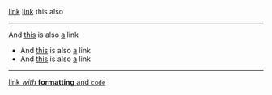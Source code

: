 [link](http://foo.bar)
[link](http://foo.bar) this also

---

And [this](http://foo.com) is also [a](http://foo.bar) link

- And [this](http://foo.com) is also [a](http://foo.bar) link
- And [this](http://foo.com) is also [a](http://foo.bar) link

---

[link *with* **formatting** and `code`](http://foo.bar)
